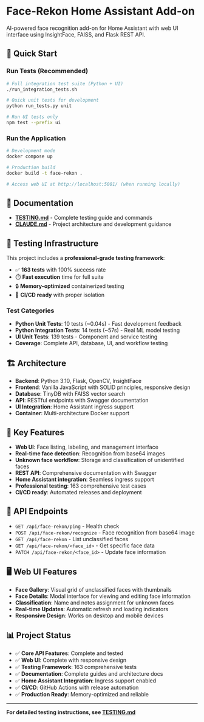 # Face-Rekon Home Assistant Add-on

AI-powered face recognition add-on for Home Assistant with web UI interface using InsightFace, FAISS, and Flask REST API.

## 🚀 Quick Start

### Run Tests (Recommended)

```bash
# Full integration test suite (Python + UI)
./run_integration_tests.sh

# Quick unit tests for development
python run_tests.py unit

# Run UI tests only
npm test --prefix ui
```

### Run the Application

```bash
# Development mode
docker compose up

# Production build
docker build -t face-rekon .

# Access web UI at http://localhost:5001/ (when running locally)
```

## 📖 Documentation

- **[TESTING.md](./TESTING.md)** - Complete testing guide and commands
- **[CLAUDE.md](../../CLAUDE.md)** - Project architecture and development guidance

## 🧪 Testing Infrastructure

This project includes a **professional-grade testing framework**:

- ✅ **163 tests** with 100% success rate
- ⏱️ **Fast execution** time for full suite
- 🔒 **Memory-optimized** containerized testing
- 🎯 **CI/CD ready** with proper isolation

### Test Categories

- **Python Unit Tests**: 10 tests (~0.04s) - Fast development feedback
- **Python Integration Tests**: 14 tests (~57s) - Real ML model testing
- **UI Unit Tests**: 139 tests - Component and service testing
- **Coverage**: Complete API, database, UI, and workflow testing

## 🏗️ Architecture

- **Backend**: Python 3.10, Flask, OpenCV, InsightFace
- **Frontend**: Vanilla JavaScript with SOLID principles, responsive design
- **Database**: TinyDB with FAISS vector search
- **API**: RESTful endpoints with Swagger documentation
- **UI Integration**: Home Assistant ingress support
- **Container**: Multi-architecture Docker support

## 🎯 Key Features

- **Web UI**: Face listing, labeling, and management interface
- **Real-time face detection**: Recognition from base64 images
- **Unknown face workflow**: Storage and classification of unidentified faces
- **REST API**: Comprehensive documentation with Swagger
- **Home Assistant integration**: Seamless ingress support
- **Professional testing**: 163 comprehensive test cases
- **CI/CD ready**: Automated releases and deployment

## 🔧 API Endpoints

- `GET /api/face-rekon/ping` - Health check
- `POST /api/face-rekon/recognize` - Face recognition from base64 image
- `GET /api/face-rekon` - List unclassified faces
- `GET /api/face-rekon/<face_id>` - Get specific face data
- `PATCH /api/face-rekon/<face_id>` - Update face information

## 🖥️ Web UI Features

- **Face Gallery**: Visual grid of unclassified faces with thumbnails
- **Face Details**: Modal interface for viewing and editing face information
- **Classification**: Name and notes assignment for unknown faces
- **Real-time Updates**: Automatic refresh and loading indicators
- **Responsive Design**: Works on desktop and mobile devices

## 📊 Project Status

- ✅ **Core API Features**: Complete and tested
- ✅ **Web UI**: Complete with responsive design
- ✅ **Testing Framework**: 163 comprehensive tests
- ✅ **Documentation**: Complete guides and architecture docs
- ✅ **Home Assistant Integration**: Ingress support enabled
- ✅ **CI/CD**: GitHub Actions with release automation
- ✅ **Production Ready**: Memory-optimized and reliable

---

**For detailed testing instructions, see [TESTING.md](./TESTING.md)**

